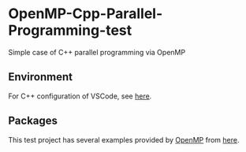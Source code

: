# OpenMP-Cpp-Parallel-Programming-test
Simple case of C++ parallel programming via OpenMP

## Environment
For C++ configuration of VSCode, see [here](https://code.visualstudio.com/docs/cpp/config-mingw).

## Packages
This test project has several examples provided by [OpenMP](https://www.openmp.org/) from [here](https://bisqwit.iki.fi/story/howto/openmp/).
